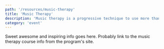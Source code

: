 ```yaml
---
path: '/resources/music-therapy'
title: 'Music Therapy'
description: 'Music therapy is a progressive technique to use more than words for communication and interaction with others. Through the use of music, individuals are able to communicate with those around them in a new way. Classes are offered through Drury University.'
category: 'event'
---
```


Sweet awesome and inspiring info goes here. Probably link to the music therapy course info from the program's site.